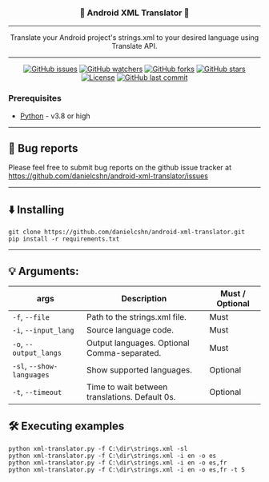 <div align="center">
  <h3> 📝 Android XML Translator 📝 </h3>
  <hr>
  <p>Translate your Android project's strings.xml to your desired language using Translate API.</p>
  <hr>
</div>

<div align="center">
  
[![GitHub issues](https://img.shields.io/bitbucket/issues/danielcshn/android-xml-translator?style=for-the-badge)](https://github.com/danielcshn/android-xml-translator/issues)
[![GitHub watchers](https://img.shields.io/github/watchers/danielcshn/android-xml-translator?style=for-the-badge)](https://github.com/danielcshn/android-xml-translator/watchers)
[![GitHub forks](https://img.shields.io/github/forks/danielcshn/android-xml-translator?style=for-the-badge)](https://github.com/danielcshn/android-xml-translator/fork)
[![GitHub stars](https://img.shields.io/github/stars/danielcshn/android-xml-translator?style=for-the-badge)](https://github.com/danielcshn/android-xml-translator/stargazers)
[![License](https://img.shields.io/github/license/danielcshn/android-xml-translator?style=for-the-badge)](https://github.com/danielcshn/android-xml-translator/blob/main/LICENSE)
[![GitHub last commit](https://img.shields.io/github/last-commit/danielcshn/android-xml-translator?style=for-the-badge)](https://github.com/danielcshn/android-xml-translator/commits/main)

</div>

### Prerequisites

- [Python](https://www.python.org/) - v3.8 or high

---

## 🐛 Bug reports

Please feel free to submit bug reports on the github issue tracker at https://github.com/danielcshn/android-xml-translator/issues

---

## ⬇️ Installing
```
git clone https://github.com/danielcshn/android-xml-translator.git
pip install -r requirements.txt
```

---

## 💡 Arguments: 
 **args**                   | **Description**                                  | **Must / Optional**
--------------------------- | ------------------------------------------------ | -------------------
`-f`, `--file`              | Path to the strings.xml file.                    | Must
`-i`, `--input_lang`        | Source language code.                            | Must
`-o`, `--output_langs`      | Output languages. Optional Comma-separated.      | Must
`-sl`, `--show-languages`   | Show supported languages.                        | Optional
`-t`, `--timeout`           | Time to wait between translations. Default 0s.   | Optional

## 🛠️ Executing examples
```
python xml-translator.py -f C:\dir\strings.xml -sl
python xml-translator.py -f C:\dir\strings.xml -i en -o es
python xml-translator.py -f C:\dir\strings.xml -i en -o es,fr
python xml-translator.py -f C:\dir\strings.xml -i en -o es,fr -t 5
```
